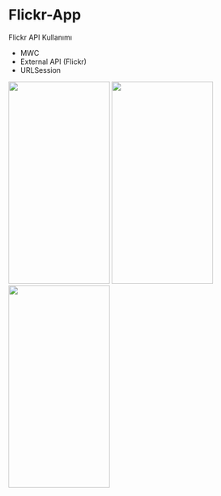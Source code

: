 # Flickr-App
Flickr API Kullanımı
* MWC
* External API (Flickr)
* URLSession
<img src="https://github.com/duman011/Flickr-App/assets/81991720/4ad80158-1b72-4262-a06f-8d8efc64c60a" width="200" height="400" />
<img src="https://github.com/duman011/Flickr-App/assets/81991720/ca8a40b8-8415-4acb-bf50-9d118da45c4e" width="200" height="400" />
 <img src="https://github.com/duman011/Flickr-App/assets/81991720/af6ee307-fb38-4948-8915-fa86b947f421" width="200" height="400" />

